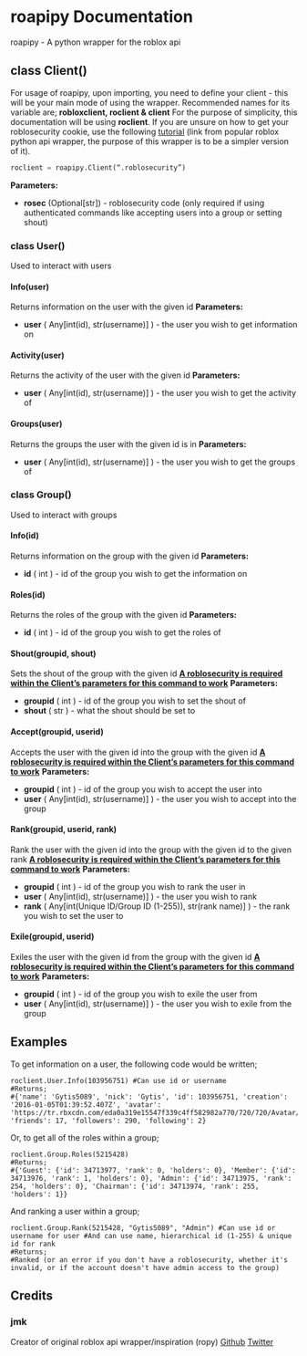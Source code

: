 # roapipy Documentation
roapipy - A python wrapper for the roblox api
## class Client()
For usage of roapipy, upon importing, you need to define your client - this will be your main mode of using the wrapper. Recommended names for its variable are; **robloxclient, roclient & client**
For the purpose of simplicity, this documentation will be using **roclient**.
If you are unsure on how to get your roblosecurity cookie, use the following [tutorial](https://ro.py.jmk.gg/dev/roblosecurity/) (link from popular roblox python api wrapper, the purpose of this wrapper is to be a simpler version of it).
```py
roclient = roapipy.Client(“.roblosecurity”)
```
**Parameters:**
*  **rosec** (Optional[str]) - roblosecurity code (only required if using authenticated commands like accepting users into a group or setting shout)
### class User()
Used to interact with users
#### Info(user)
Returns information on the user with the given id
**Parameters:**
*  **user** ( Any[int(id), str(username)] ) - the user you wish to get information on
#### Activity(user)
Returns the activity of the user with the given id
**Parameters:**
*  **user** ( Any[int(id), str(username)] ) - the user you wish to get the activity of
#### Groups(user)
Returns the groups the user with the given id is in
**Parameters:**
*  **user** ( Any[int(id), str(username)] ) - the user you wish to get the groups of
### class Group()
Used to interact with groups
#### Info(id)
Returns information on the group with the given id
**Parameters:**
*  **id** ( int ) - id of the group you wish to get the information on
#### Roles(id)
Returns the roles of the group with the given id
**Parameters:**
*  **id** ( int ) - id of the group you wish to get the roles of
#### Shout(groupid, shout)
Sets the shout of the group with the given id
<ins>**A [roblosecurity](https://ro.py.jmk.gg/dev/roblosecurity/) is required within the Client’s parameters for this command to work**</ins>
**Parameters:**
* **groupid** ( int ) - id of the group you wish to set the shout of
* **shout** ( str ) - what the shout should be set to
#### Accept(groupid, userid)
Accepts the user with the given id into the group with the given id
<ins>**A [roblosecurity](https://ro.py.jmk.gg/dev/roblosecurity/) is required within the Client’s parameters for this command to work**</ins>
**Parameters:**
* **groupid** ( int ) - id of the group you wish to accept the user into
* **user** ( Any[int(id), str(username)] ) - the user you wish to accept into the group
#### Rank(groupid, userid, rank)
Rank the user with the given id into the group with the given id to the given rank
<ins>**A [roblosecurity](https://ro.py.jmk.gg/dev/roblosecurity/) is required within the Client’s parameters for this command to work**</ins>
**Parameters:**
* **groupid** ( int ) - id of the group you wish to rank the user in
* **user** ( Any[int(id), str(username)] ) - the user you wish to rank
* **rank** ( Any[int(Unique ID/Group ID (1-255)), str(rank name)] ) - the rank you wish to set the user to
#### Exile(groupid, userid)
Exiles the user with the given id from the group with the given id
<ins>**A [roblosecurity](https://ro.py.jmk.gg/dev/roblosecurity/) is required within the Client’s parameters for this command to work**</ins>
**Parameters:**
* **groupid** ( int ) - id of the group you wish to exile the user from
* **user** ( Any[int(id), str(username)] ) - the user you wish to exile from the group
## Examples
To get information on a user, the following code would be written;
```
roclient.User.Info(103956751) #Can use id or username
#Returns;
#{'name': 'Gytis5089', 'nick': 'Gytis', 'id': 103956751, 'creation': '2016-01-05T01:39:52.407Z', 'avatar': 'https://tr.rbxcdn.com/eda0a319e15547f339c4ff582982a770/720/720/Avatar/Png', 'friends': 17, 'followers': 290, 'following': 2}
```
Or, to get all of the roles within a group;
```
roclient.Group.Roles(5215428)
#Returns;
#{'Guest': {'id': 34713977, 'rank': 0, 'holders': 0}, 'Member': {'id': 34713976, 'rank': 1, 'holders': 0}, 'Admin': {'id': 34713975, 'rank': 254, 'holders': 0}, 'Chairman': {'id': 34713974, 'rank': 255, 'holders': 1}}
```
And ranking a user within a group;
```
roclient.Group.Rank(5215428, "Gytis5089", "Admin") #Can use id or username for user #And can use name, hierarchical id (1-255) & unique id for rank
#Returns;
#Ranked (or an error if you don't have a roblosecurity, whether it's invalid, or if the account doesn't have admin access to the group)
```
## Credits
### jmk
Creator of original roblox api wrapper/inspiration (ropy)
[Github](https://github.com/jmkd3v) [Twitter](https://twitter.com/jmkdev)